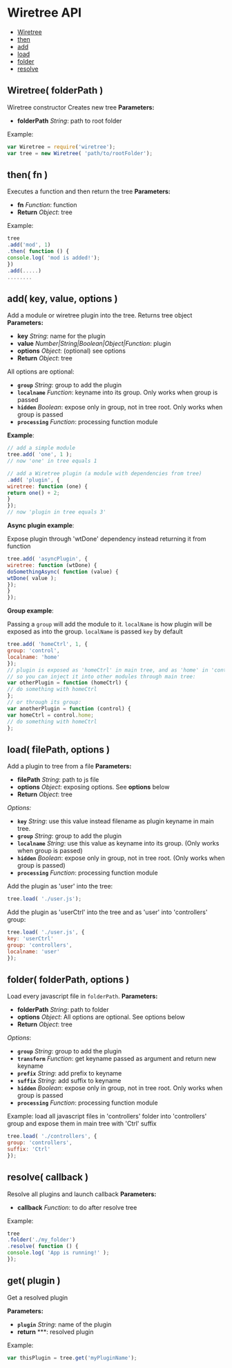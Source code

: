Wiretree API
============


- [Wiretree](#Wiretree)
- [then](#then)
- [add](#add)
- [load](#load)
- [folder](#folder)
- [resolve](#resolve)

<a name="Wiretree"></a>
Wiretree( folderPath )
------------------------------------------------------------

Wiretree constructor
Creates new tree
**Parameters:**
- **folderPath** *String*: path to root folder

Example:

```javascript
var Wiretree = require('wiretree');
var tree = new Wiretree( 'path/to/rootFolder');
```

<a name="then"></a>
then( fn )
------------------------------------------------------------

Executes a function and then return the tree
**Parameters:**
- **fn** *Function*: function
- **Return** *Object*: tree

Example:

```js
tree
.add('mod', 1)
.then( function () {
console.log( 'mod is added!');
})
.add(.....)
........
```

<a name="add"></a>
add( key, value, options )
------------------------------------------------------------

Add a module or wiretree plugin into the tree.
Returns tree object
**Parameters:**
- **key** *String*: name for the plugin
- **value** *Number|String|Boolean|Object|Function*: plugin
- **options** *Object*: (optional) see options
- **Return** *Object*: tree

All options are optional:

- **`group`** *String*: group to add the plugin
- **`localname`** *Function*: keyname into its group. Only works when group is passed
- **`hidden`** *Boolean*: expose only in group, not in tree root. Only works when group is passed
- **`processing`** *Function*: processing function module


**Example**:

```javascript
// add a simple module
tree.add( 'one', 1 );
// now 'one' in tree equals 1

// add a Wiretree plugin (a module with dependencies from tree)
.add( 'plugin', {
wiretree: function (one) {
return one() + 2;
}
});
// now 'plugin in tree equals 3'
```

**Async plugin example**:

Expose plugin through 'wtDone' dependency instead returning it from function
```js
tree.add( 'asyncPlugin', {
wiretree: function (wtDone) {
doSomethingAsync( function (value) {
wtDone( value );
});
}
});
```

**Group example**:

Passing a `group` will add the module to it. `localName` is how plugin will be exposed as into the group. `localName` is passed `key` by default

```javascript
tree.add( 'homeCtrl', 1, {
group: 'control',
localname: 'home'
});
// plugin is exposed as 'homeCtrl' in main tree, and as 'home' in 'control' group
// so you can inject it into other modules through main tree:
var otherPlugin = function (homeCtrl) {
// do something with homeCtrl
};
// or through its group:
var anotherPlugin = function (control) {
var homeCtrl = control.home;
// do something with homeCtrl
};
```

<a name="load"></a>
load( filePath, options )
------------------------------------------------------------

Add a plugin to tree from a file
**Parameters:**
- **filePath** *String*: path to js file
- **options** *Object*: exposing options. See **options** below
- **Return** *Object*: tree

*Options:*

- **`key`** *String*: use this value instead filename as plugin keyname in main tree.
- **`group`** *String*: group to add the plugin
- **`localname`** *String*: use this value as keyname into its group. (Only works when group is passed)
- **`hidden`** *Boolean*: expose only in group, not in tree root. (Only works when group is passed)
- **`processing`** *Function*: processing function module

Add the plugin as 'user' into the tree:
```js
tree.load( './user.js');
```

Add the plugin as 'userCtrl' into the tree and as 'user' into 'controllers' group:
```js
tree.load( './user.js', {
key: 'userCtrl'
group: 'controllers',
localname: 'user'
});
```

<a name="folder"></a>
folder( folderPath, options )
------------------------------------------------------------

Load every javascript file in `folderPath`.
**Parameters:**
- **folderPath** *String*: path to folder
- **options** *Object*: All options are optional. See options below
- **Return** *Object*: tree

*Options*:

- **`group`** *String*: group to add the plugin
- **`transform`** *Function*: get keyname passed as argument and return new keyname
- **`prefix`** *String*: add prefix to keyname
- **`suffix`** *String*: add suffix to keyname
- **`hidden`** *Boolean*: expose only in group, not in tree root. Only works when group is passed
- **`processing`** *Function*: processing function module

Example: load all javascript files in 'controllers' folder into 'controllers' group and expose them in main tree with 'Ctrl' suffix

```js
tree.load( './controllers', {
group: 'controllers',
suffix: 'Ctrl'
});
```

<a name="resolve"></a>
resolve( callback )
------------------------------------------------------------

Resolve all plugins and launch callback
**Parameters:**
- **callback** *Function*: to do after resolve tree

Example:
```js
tree
.folder('./my_folder')
.resolve( function () {
console.log( 'App is running!' );
});
```


<a name="get"></a>
get( plugin )
------------------------------------------------------------

Get a resolved plugin

**Parameters:**
- **`plugin`** *String*: name of the plugin
- **return** ***: resolved plugin

Example:
```js
var thisPlugin = tree.get('myPluginName');
```


